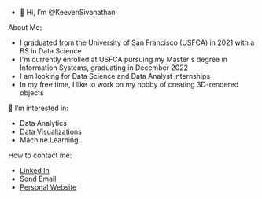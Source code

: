 - 👋 Hi, I’m @KeevenSivanathan

About Me: 
  - I graduated from the University of San Francisco (USFCA) in 2021 with a BS in Data Science
  - I'm currently enrolled at USFCA pursuing my Master's degree in Information Systems, graduating in December 2022
  - I am looking for Data Science and Data Analyst internships
  - In my free time, I like to work on my hobby of creating 3D-rendered objects 

👀 I’m interested in: 
  - Data Analytics
  - Data Visualizations 
  - Machine Learning

How to contact me: 
  - <a href="https://www.linkedin.com/in/ksivanathan/">Linked In</a>
  - <a href = "mailto: keeveneven@gmail.com">Send Email</a>
  - <a href="https://keevensivanathan.webflow.io/">Personal Website</a>


<!---
KeevenSivanathan/KeevenSivanathan is a ✨ special ✨ repository because its `README.md` (this file) appears on your GitHub profile.
You can click the Preview link to take a look at your changes.
--->
